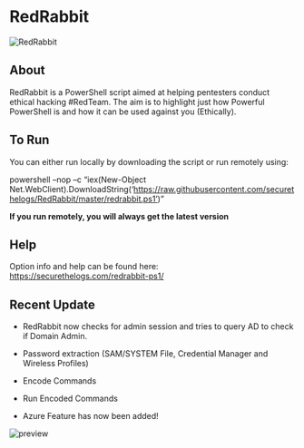 # RedRabbit

![RedRabbit](https://ctrla1tdel.files.wordpress.com/2020/03/v3.gif)

## About

RedRabbit is a PowerShell script aimed at helping pentesters conduct ethical hacking #RedTeam. 
The aim is to highlight just how Powerful PowerShell is and how it can be used against you (Ethically).

## To Run

You can either run locally by downloading the script or run remotely using: 

powershell –nop –c “iex(New-Object Net.WebClient).DownloadString(‘https://raw.githubusercontent.com/securethelogs/RedRabbit/master/redrabbit.ps1’)”

<b>If you run remotely, you will always get the latest version</b>

## Help

Option info and help can be found here: https://securethelogs.com/redrabbit-ps1/

## Recent Update

- RedRabbit now checks for admin session and tries to query AD to check if Domain Admin.
- Password extraction (SAM/SYSTEM File, Credential Manager and Wireless Profiles)
- Encode Commands
- Run Encoded Commands

- Azure Feature has now been added! 

![preview](https://ctrla1tdel.files.wordpress.com/2020/03/azure.gif)
